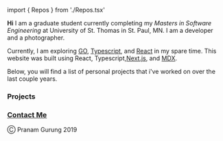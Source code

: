 import { Repos } from './Repos.tsx'

**Hi** I am a graduate student currently completing my *Masters in Software Engineering* at University of St. Thomas in St. Paul, MN. I am a developer and a photographer.

Currently, I am exploring [GO](https://golang.org), [Typescript](https://www.typescriptlang.org), and [React](https://reactjs.org) in my spare time. This website was built using React, Typescript,[Next.js](https://nextjs.org), and [MDX](https://mdxjs.com). 

Below, you will find a list of personal projects that i've worked on over the last couple years.

### Projects
<Repos />

### [Contact Me](mailto:hellopranam@gmail.com)

Ⓒ  Pranam Gurung 2019
